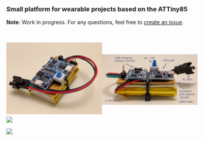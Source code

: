 ### Small platform for wearable projects based on the ATTiny85

**Note**: Work in progress. For any questions, feel free to [create an issue](https://github.com/rogerdahl/ws2812b-neopixel-stuff/issues/new).

&nbsp;

<img align="left" width="50%" src="./1_top.jpg">

&nbsp;

<img align="left" width="50%" src="2_side_annotated.jpg">

&nbsp;

<img align="left" width="50%" src="3.JPG">

&nbsp;

<img align="left" width="50%" src="4.JPG">

